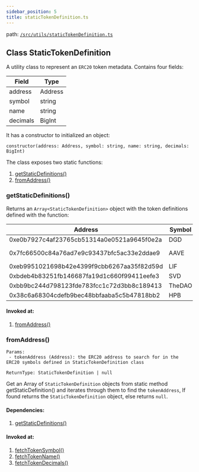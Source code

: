 ```yaml
---
sidebar_position: 5
title: staticTokenDefinition.ts
---
```


path: [`/src/utils/staticTokenDefinition.ts`](https://github.com/Uniswap/v3-subgraph/blob/main/src/utils/staticTokenDefinition.ts)


## Class StaticTokenDefinition
A utility class to represent an `ERC20` token metadata. Contains four fields:

|Field|Type|
|-|-|
|address|Address|
|symbol|string|
|name|string|
|decimals|BigInt|

It has a constructor to initialized an object:
```
constructor(address: Address, symbol: string, name: string, decimals: BigInt)
```

The class exposes two static functions:
1. [getStaticDefinitions()](#getstaticdefinitions)
2. [fromAddress()](#fromaddress)

### getStaticDefinitions()
Returns an `Array<StaticTokenDefinition>` object with the token definitions defined with the function:

|Address|Symbol|Name|Decimals|
|-|-|-|-|
|0xe0b7927c4af23765cb51314a0e0521a9645f0e2a|DGD|DGD|9|
|0x7fc66500c84a76ad7e9c93437bfc5ac33e2ddae9|AAVE|Aave Token|18|
|0xeb9951021698b42e4399f9cbb6267aa35f82d59d|LIF|Lif|18|
|0xbdeb4b83251fb146687fa19d1c660f99411eefe3|SVD|savedroid|18|
|0xbb9bc244d798123fde783fcc1c72d3bb8c189413|TheDAO|TheDAO|16|
|0x38c6a68304cdefb9bec48bbfaaba5c5b47818bb2|HPB|HPBCoin|18|

#### Invoked at:
1. [fromAddress()](#fromaddress)

### fromAddress()
```
Params:
 - tokenAddress (Address): the ERC20 address to search for in the ERC20 symbols defined in StaticTokenDefinition class

ReturnType: StaticTokenDefinition | null
```
Get an Array of `StaticTokenDefinition` objects from static method getStaticDefinition() and iterates through them to find the `tokenAddress`, If found returns the `StaticTokenDefinition` object, else returns `null`.

#### Dependencies:
1. [getStaticDefinitions()](#getstaticdefinitions)

#### Invoked at:
1. [fetchTokenSymbol()](./token.ts#fetchtokensymbol)
2. [fetchTokenName()](./token.ts#fetchtokenname)
3. [fetchTokenDecimals()](./token.ts#fetchtokendecimals)
